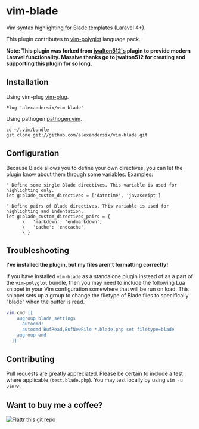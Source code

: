 # vim-blade

Vim syntax highlighting for Blade templates (Laravel 4+).

This plugin contributes to [vim-polyglot](https://github.com/sheerun/vim-polyglot) language pack.

**Note: This plugin was forked from [jwalton512's](https://github.com/jwalton512/vim-blade)
plugin to provide modern Laravel functionality. Massive thanks go to jwalton512 for
creating and supporting this plugin for so long.**

## Installation

Using vim-plug
[vim-plug](https://github.com/junegunn/vim-plug).

    Plug 'alexandersix/vim-blade'

Using pathogen
[pathogen.vim](https://github.com/tpope/vim-pathogen).

    cd ~/.vim/bundle
    git clone git://github.com/alexandersix/vim-blade.git

## Configuration

Because Blade allows you to define your own directives, you can let the plugin
know about them through some variables. Examples:

```vim
" Define some single Blade directives. This variable is used for highlighting only.
let g:blade_custom_directives = ['datetime', 'javascript']

" Define pairs of Blade directives. This variable is used for highlighting and indentation.
let g:blade_custom_directives_pairs = {
      \   'markdown': 'endmarkdown',
      \   'cache': 'endcache',
      \ }
```

## Troubleshooting

**I've installed the plugin, but my files aren't formatting correctly!**

If you have installed `vim-blade` as a standalone plugin instead of as a part of the `vim-polyglot` bundle, then you
may need to include the following Lua snippet in your Vim configuration somewhere that will be run on load. This
snippet sets up a group to change the filetype of Blade files to specifically "blade" when the buffer is read.

```lua
vim.cmd [[
    augroup blade_settings
      autocmd!
      autocmd BufRead,BufNewFile *.blade.php set filetype=blade
    augroup end
  ]]

```

## Contributing

Pull requests are greatly appreciated. Please be certain to include a test where applicable (`test.blade.php`). You may test locally by using `vim -u vimrc`.

## Want to buy me a coffee?

[![Flattr this git repo](http://api.flattr.com/button/flattr-badge-large.png)](https://flattr.com/submit/auto?user_id=jwalton512&url=https://github.com/jwalton512/vim-blade&title=vim-blade&language=vimscript&tags=github&category=software)
